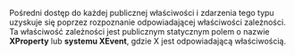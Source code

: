 Pośredni dostęp do każdej publicznej właściwości i zdarzenia tego typu uzyskuje się poprzez rozpoznanie odpowiadającej właściwości zależności. Ta właściwość zależności jest publicznym statycznym polem o nazwie **XProperty** lub **systemu XEvent**, gdzie X jest odpowiadającą właściwością.